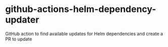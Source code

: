 # github-actions-helm-dependency-updater
GitHub action to find available updates for Helm dependencies and create a PR to update
